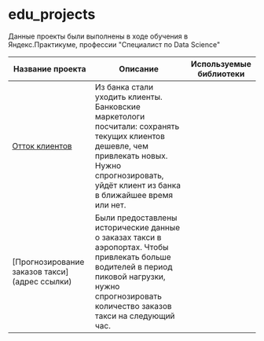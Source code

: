 # edu_projects
 Данные проекты были выполнены в ходе обучения в Яндекс.Практикуме, профессии "Специалист по Data Science"
 
 Название проекта  | Описание  | Используемые библиотеки
------------- | ------------- | -------------
[Отток клиентов](https://github.com/AnzhelaKhomutova/edu_projects/tree/main/customer_churn)  | Из банка стали уходить клиенты. Банковские маркетологи посчитали: сохранять текущих клиентов дешевле, чем привлекать новых. Нужно спрогнозировать, уйдёт клиент из банка в ближайшее время или нет.  | 
[Прогнозирование заказов такси](адрес ссылки)  | Были предоставлены исторические данные о заказах такси в аэропортах. Чтобы привлекать больше водителей в период пиковой нагрузки, нужно спрогнозировать количество заказов такси на следующий час.  | 

 

